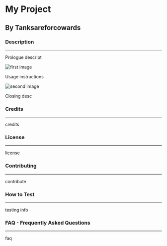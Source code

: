 

# My Project
## By Tanksareforcowards

### Description

----
Prologue descript

![first image](https://i.kym-cdn.com/photos/images/newsfeed/000/839/199/8a9.jpg)

Usage instructions

![second image](https://i.pinimg.com/originals/36/9b/c0/369bc01e4c301bff41711a2241a4213f.jpg)

<div>Closing desc</div>


### Credits
----
credits

### License
----
license

### Contributing
----
contribute

### How to Test
----
testing info

### FAQ - Frequently Asked Questions
----
faq

